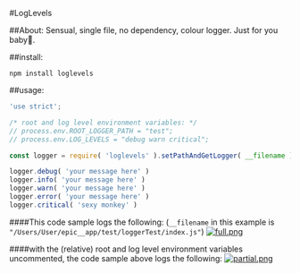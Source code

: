 #LogLevels

##About:
Sensual, single file, no dependency, colour logger. Just for you baby🐬.

##install:

```
npm install loglevels
```

##usage:

```.js
'use strict';

/* root and log level environment variables: */
// process.env.ROOT_LOGGER_PATH = "test";
// process.env.LOG_LEVELS = "debug warn critical";

const logger = require( 'loglevels' ).setPathAndGetLogger( __filename );

logger.debug( 'your message here' )
logger.info( 'your message here' )
logger.warn( 'your message here' )
logger.error( 'your message here' )
logger.critical( 'sexy monkey' )

```

####This code sample logs the following:
(`__filename` in this example is `"/Users/User/epic__app/test/loggerTest/index.js"`)
[![full.png](https://s4.postimg.org/ouj6m9yz1/full.png)](https://postimg.org/image/sqwii9jyh/)


####with the (relative) root and log level environment variables uncommented, the code sample above logs the following:
[![partial.png](https://s12.postimg.org/o3kp7pikd/partial.png)](https://postimg.org/image/mbrqcsz7d/)
